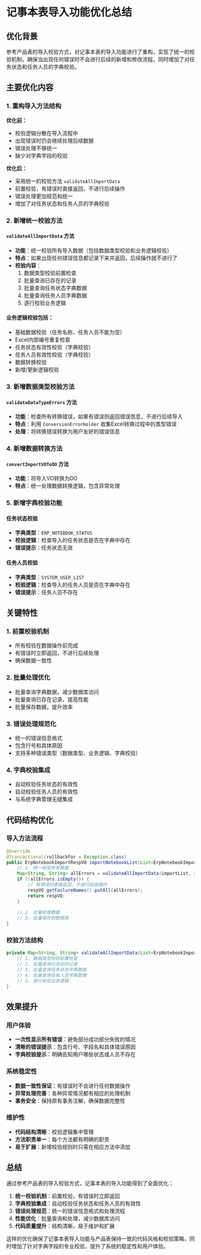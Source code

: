 # 记事本表导入功能优化总结

## 优化背景

参考产品表的导入校验方式，对记事本表的导入功能进行了重构，实现了统一的校验机制，确保当出现任何错误时不会进行后续的新增和修改流程。同时增加了对任务状态和任务人员的字典校验。

## 主要优化内容

### 1. 重构导入方法结构

**优化前：**
- 校验逻辑分散在导入流程中
- 出现错误时仍会继续处理后续数据
- 错误处理不够统一
- 缺少对字典字段的校验

**优化后：**
- 采用统一的校验方法 `validateAllImportData`
- 前置校验，有错误时直接返回，不进行后续操作
- 错误处理更加规范和统一
- 增加了对任务状态和任务人员的字典校验

### 2. 新增统一校验方法

#### `validateAllImportData` 方法
- **功能**：统一校验所有导入数据（包括数据类型校验和业务逻辑校验）
- **特点**：如果出现任何错误信息都记录下来并返回，后续操作就不进行了
- **校验内容**：
  1. 数据类型校验前置检查
  2. 批量查询已存在的记录
  3. 批量查询任务状态字典数据
  4. 批量查询任务人员字典数据
  5. 逐行校验业务逻辑

#### 业务逻辑校验包括：
- 基础数据校验（任务名称、任务人员不能为空）
- Excel内部编号重复检查
- 任务状态有效性校验（字典校验）
- 任务人员有效性校验（字典校验）
- 数据转换校验
- 新增/更新逻辑校验

### 3. 新增数据类型校验方法

#### `validateDataTypeErrors` 方法
- **功能**：检查所有转换错误，如果有错误则返回错误信息，不进行后续导入
- **特点**：利用 `ConversionErrorHolder` 收集Excel转换过程中的类型错误
- **处理**：将转换错误转换为用户友好的错误信息

### 4. 新增数据转换方法

#### `convertImportVOToDO` 方法
- **功能**：将导入VO转换为DO
- **特点**：统一处理数据转换逻辑，包含异常处理

### 5. 新增字典校验功能

#### 任务状态校验
- **字典类型**：`ERP_NOTEBOOK_STATUS`
- **校验逻辑**：检查导入的任务状态是否在字典中存在
- **错误提示**：任务状态无效

#### 任务人员校验
- **字典类型**：`SYSTEM_USER_LIST`
- **校验逻辑**：检查导入的任务人员是否在字典中存在
- **错误提示**：任务人员不存在

## 关键特性

### 1. 前置校验机制
- 所有校验在数据操作前完成
- 有错误时立即返回，不进行后续处理
- 确保数据一致性

### 2. 批量处理优化
- 批量查询字典数据，减少数据库访问
- 批量查询已存在记录，提高性能
- 批量保存数据，提升效率

### 3. 错误处理规范化
- 统一的错误信息格式
- 包含行号和具体原因
- 支持多种错误类型（数据类型、业务逻辑、字典校验）

### 4. 字典校验集成
- 自动校验任务状态的有效性
- 自动校验任务人员的有效性
- 与系统字典管理无缝集成

## 代码结构优化

### 导入方法流程
```java
@Override
@Transactional(rollbackFor = Exception.class)
public ErpNotebookImportRespVO importNotebookList(List<ErpNotebookImportExcelVO> importList, boolean isUpdateSupport) {
    // 1. 统一校验所有数据
    Map<String, String> allErrors = validateAllImportData(importList, isUpdateSupport);
    if (!allErrors.isEmpty()) {
        // 有错误时直接返回，不进行后续操作
        respVO.getFailureNames().putAll(allErrors);
        return respVO;
    }
    
    // 2. 批量处理数据
    // 3. 批量保存到数据库
}
```

### 校验方法结构
```java
private Map<String, String> validateAllImportData(List<ErpNotebookImportExcelVO> importList, boolean isUpdateSupport) {
    // 1. 数据类型校验前置检查
    // 2. 批量查询已存在的记录
    // 3. 批量查询任务状态字典数据
    // 4. 批量查询任务人员字典数据
    // 5. 逐行校验业务逻辑
}
```

## 效果提升

### 用户体验
- **一次性显示所有错误**：避免部分成功部分失败的情况
- **清晰的错误提示**：包含行号、字段名和具体错误原因
- **字典校验提示**：明确告知用户哪些状态或人员不存在

### 系统稳定性
- **数据一致性保证**：有错误时不会进行任何数据操作
- **异常处理完善**：各种异常情况都有相应的处理机制
- **事务安全**：保持原有事务注解，确保数据完整性

### 维护性
- **代码结构清晰**：校验逻辑集中管理
- **方法职责单一**：每个方法都有明确的职责
- **易于扩展**：新增校验规则时只需在相应方法中添加

## 总结

通过参考产品表的导入校验方式，记事本表的导入功能得到了全面优化：

1. **统一校验机制**：前置校验，有错误时立即返回
2. **字典校验集成**：自动校验任务状态和任务人员的有效性
3. **错误处理规范**：统一的错误信息格式和处理流程
4. **性能优化**：批量查询和处理，减少数据库访问
5. **代码质量提升**：结构清晰，易于维护和扩展

这样的优化确保了记事本表导入功能与产品表保持一致的代码风格和校验策略，同时增加了针对字典字段的专业校验，提升了系统的稳定性和用户体验。 